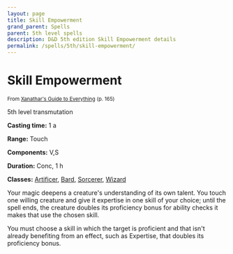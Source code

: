 ```yaml
---
layout: page
title: Skill Empowerment
grand_parent: Spells
parent: 5th level spells 
description: D&D 5th edition Skill Empowerment details
permalink: /spells/5th/skill-empowerment/
---
```


# Skill Empowerment

<small>From <a target="_blank" href="https://dnd.wizards.com/products/tabletop-games/rpg-products/xanathars-guide-everything">Xanathar's Guide to Everything</a> (p. 165)</small>

5th level transmutation

**Casting time:** 1 a

**Range:** Touch

**Components:** V,S 

**Duration:** Conc, 1 h

**Classes:** [Artificer](/classes/artificer/), [Bard](/classes/bard/), [Sorcerer](/classes/sorcerer/), [Wizard](/classes/wizard/)

Your magic deepens a creature's understanding of its own talent. You touch one willing creature and give it expertise in one skill of your choice; until the spell ends, the creature doubles its proficiency bonus for ability checks it makes that use the chosen skill.

   You must choose a skill in which the target is proficient and that isn't already benefiting from an effect, such as Expertise, that doubles its proficiency bonus.